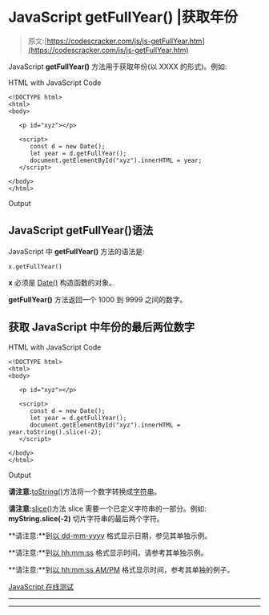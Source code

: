 # JavaScript getFullYear() |获取年份

> 原文:[https://codescracker.com/js/js-getFullYear.htm](https://codescracker.com/js/js-getFullYear.htm)

JavaScript **getFullYear()** 方法用于获取年份(以 XXXX 的形式)。例如:

HTML with JavaScript Code

```
<!DOCTYPE html>
<html>
<body>

   <p id="xyz"></p>

   <script>
      const d = new Date();
      let year = d.getFullYear();
      document.getElementById("xyz").innerHTML = year;
   </script>

</body>
</html>
```

Output

## JavaScript getFullYear()语法

JavaScript 中 **getFullYear()** 方法的语法是:

```
x.getFullYear()
```

**x** 必须是 [Date()](/js/js-date-constructor.htm) 构造函数的对象。

**getFullYear()** 方法返回一个 1000 到 9999 之间的数字。

## 获取 JavaScript 中年份的最后两位数字

HTML with JavaScript Code

```
<!DOCTYPE html>
<html>
<body>

   <p id="xyz"></p>

   <script>
      const d = new Date();
      let year = d.getFullYear();
      document.getElementById("xyz").innerHTML = year.toString().slice(-2);
   </script>

</body>
</html>
```

Output

**请注意:**[toString()](/js/js-number-toString.htm)方法将一个数字转换成[字符串](/js/js-strings.htm)。

**请注意:**[slice()](/js/js-slice-string.htm)方法 slice 需要一个已定义字符串的一部分。例如: **myString.slice(-2)** 切片字符串的最后两个字符。

**请注意:**到[以 dd-mm-yyyy](/js/js-dates.htm#b) 格式显示日期，参见其单独示例。

**请注意:**到[以 hh:mm:ss](/js/js-dates.htm#c) 格式显示时间，请参考其单独示例。

**请注意:**到[以 hh:mm:ss AM/PM](/js/js-dates.htm#d) 格式显示时间，参考其单独的例子。

[JavaScript 在线测试](/exam/showtest.php?subid=6)

* * *

* * *